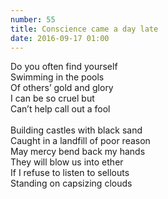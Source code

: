 ```yaml
---
number: 55
title: Conscience came a day late
date: 2016-09-17 01:00
---
```


Do you often find yourself<br>
Swimming in the pools<br>
Of others’ gold and glory<br>
I can be so cruel but<br>
Can’t help call out a fool<br>
<br>
Building castles with black sand<br>
Caught in a landfill of poor reason<br>
May mercy bend back my hands<br>
They will blow us into ether<br>
If I refuse to listen to sellouts<br>
Standing on capsizing clouds<br>